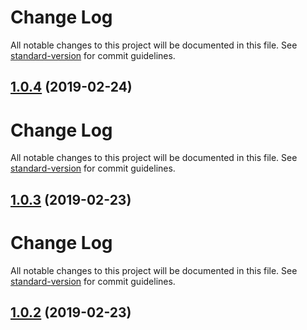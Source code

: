 # Change Log

All notable changes to this project will be documented in this file. See [standard-version](https://github.com/conventional-changelog/standard-version) for commit guidelines.

## [1.0.4](https://github.com/igorkamyshev/tmembers/compare/v1.0.3...v1.0.4) (2019-02-24)



# Change Log

All notable changes to this project will be documented in this file. See [standard-version](https://github.com/conventional-changelog/standard-version) for commit guidelines.

## [1.0.3](https://github.com/igorkamyshev/tmembers/compare/v1.0.2...v1.0.3) (2019-02-23)



# Change Log

All notable changes to this project will be documented in this file. See [standard-version](https://github.com/conventional-changelog/standard-version) for commit guidelines.

## [1.0.2](https://github.com/igorkamyshev/tmembers/compare/v1.0.1...v1.0.2) (2019-02-23)
